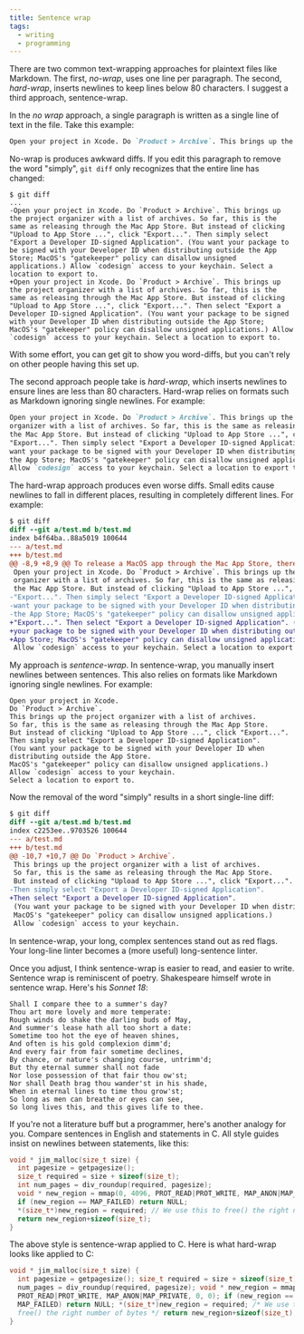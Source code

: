 ```yaml
---
title: Sentence wrap
tags:
  - writing
  - programming
---
```


There are two common text-wrapping approaches for plaintext files like Markdown.
The first, _no-wrap_, uses one line per paragraph.
The second, _hard-wrap_, inserts newlines to keep lines below 80 characters.
I suggest a third approach, sentence-wrap.

In the _no wrap_ approach,
a single paragraph is written as a single line of text in the file.
Take this example:

```markdown
Open your project in Xcode. Do `Product > Archive`. This brings up the project organizer with a list of archives. So far, this is the same as releasing through the Mac App Store. But instead of clicking "Upload to App Store ...", click "Export...". Then simply select "Export a Developer ID-signed Application". (You want your package to be signed with your Developer ID when distributing outside the App Store. MacOS's "gatekeeper" policy can disallow unsigned applications.) Allow `codesign` access to your keychain. Select a location to export to.
```

No-wrap is produces awkward diffs.
If you edit this paragraph to remove the word "simply",
`git diff` only recognizes that the entire line has changed:

```
$ git diff
...
-Open your project in Xcode. Do `Product > Archive`. This brings up the project organizer with a list of archives. So far, this is the same as releasing through the Mac App Store. But instead of clicking "Upload to App Store ...", click "Export...". Then simply select "Export a Developer ID-signed Application". (You want your package to be signed with your Developer ID when distributing outside the App Store; MacOS's "gatekeeper" policy can disallow unsigned applications.) Allow `codesign` access to your keychain. Select a location to export to.
+Open your project in Xcode. Do `Product > Archive`. This brings up the project organizer with a list of archives. So far, this is the same as releasing through the Mac App Store. But instead of clicking "Upload to App Store ...", click "Export...". Then select "Export a Developer ID-signed Application". (You want your package to be signed with your Developer ID when distributing outside the App Store; MacOS's "gatekeeper" policy can disallow unsigned applications.) Allow `codesign` access to your keychain. Select a location to export to.
```

With some effort, you can get git to show you word-diffs,
but you can't rely on other people having this set up.

The second approach people take is _hard-wrap_,
which inserts newlines to ensure lines are less than 80 characters.
Hard-wrap relies on formats such as Markdown ignoring single newlines.
For example:

```markdown
Open your project in Xcode. Do `Product > Archive`. This brings up the project
organizer with a list of archives. So far, this is the same as releasing through
the Mac App Store. But instead of clicking "Upload to App Store ...", click
"Export...". Then simply select "Export a Developer ID-signed Application". (You
want your package to be signed with your Developer ID when distributing outside
the App Store; MacOS's "gatekeeper" policy can disallow unsigned applications.)
Allow `codesign` access to your keychain. Select a location to export to.
```

The hard-wrap approach produces even worse diffs.
Small edits cause newlines to fall in different places,
resulting in completely different lines.
For example:

```diff
$ git diff
diff --git a/test.md b/test.md
index b4f64ba..88a5019 100644
--- a/test.md
+++ b/test.md
@@ -8,9 +8,9 @@ To release a MacOS app through the Mac App Store, there is an integrated wizard
 Open your project in Xcode. Do `Product > Archive`. This brings up the project
 organizer with a list of archives. So far, this is the same as releasing through
 the Mac App Store. But instead of clicking "Upload to App Store ...", click
-"Export...". Then simply select "Export a Developer ID-signed Application". (You
-want your package to be signed with your Developer ID when distributing outside
-the App Store; MacOS's "gatekeeper" policy can disallow unsigned applications.)
+"Export...". Then select "Export a Developer ID-signed Application". (You want
+your package to be signed with your Developer ID when distributing outside the
+App Store; MacOS's "gatekeeper" policy can disallow unsigned applications.)
 Allow `codesign` access to your keychain. Select a location to export to.
```

My approach is _sentence-wrap_.
In sentence-wrap, you manually insert newlines between sentences.
This also relies on formats like Markdown ignoring single newlines.
For example:

```
Open your project in Xcode.
Do `Product > Archive`.
This brings up the project organizer with a list of archives.
So far, this is the same as releasing through the Mac App Store.
But instead of clicking "Upload to App Store ...", click "Export...".
Then simply select "Export a Developer ID-signed Application".
(You want your package to be signed with your Developer ID when distributing outside the App Store.
MacOS's "gatekeeper" policy can disallow unsigned applications.)
Allow `codesign` access to your keychain.
Select a location to export to.
```

Now the removal of the word "simply" results in a short single-line diff:

```diff
$ git diff
diff --git a/test.md b/test.md
index c2253ee..9703526 100644
--- a/test.md
+++ b/test.md
@@ -10,7 +10,7 @@ Do `Product > Archive`.
 This brings up the project organizer with a list of archives.
 So far, this is the same as releasing through the Mac App Store.
 But instead of clicking "Upload to App Store ...", click "Export...".
-Then simply select "Export a Developer ID-signed Application".
+Then select "Export a Developer ID-signed Application".
 (You want your package to be signed with your Developer ID when distributing outside the App Store.
 MacOS's "gatekeeper" policy can disallow unsigned applications.)
 Allow `codesign` access to your keychain.
```

In sentence-wrap, your long, complex sentences stand out as red flags.
Your long-line linter becomes a (more useful) long-sentence linter.

Once you adjust, I think sentence-wrap is easier to read, and easier to write.
Sentence wrap is reminiscent of poetry.
Shakespeare himself wrote in sentence wrap.
Here's his _Sonnet 18_:

```
Shall I compare thee to a summer's day? 
Thou art more lovely and more temperate:
Rough winds do shake the darling buds of May,
And summer's lease hath all too short a date: 
Sometime too hot the eye of heaven shines,
And often is his gold complexion dimm'd; 
And every fair from fair sometime declines,
By chance, or nature's changing course, untrimm'd;
But thy eternal summer shall not fade
Nor lose possession of that fair thou ow'st;
Nor shall Death brag thou wander'st in his shade,
When in eternal lines to time thou grow'st; 
So long as men can breathe or eyes can see,
So long lives this, and this gives life to thee. 
```


If you're not a literature buff but a programmer,
here's another analogy for you.
Compare sentences in English and statements in C.
All style guides insist on newlines between statements, like this:

```c
void * jim_malloc(size_t size) {
  int pagesize = getpagesize();
  size_t required = size + sizeof(size_t);
  int num_pages = div_roundup(required, pagesize);
  void * new_region = mmap(0, 4096, PROT_READ|PROT_WRITE, MAP_ANON|MAP_PRIVATE, 0, 0);
  if (new_region == MAP_FAILED) return NULL;
  *(size_t*)new_region = required; // We use this to free() the right number of bytes
  return new_region+sizeof(size_t);
}
```

The above style is sentence-wrap applied to C.
Here is what hard-wrap looks like applied to C:

```c
void * jim_malloc(size_t size) {
  int pagesize = getpagesize(); size_t required = size + sizeof(size_t); int
  num_pages = div_roundup(required, pagesize); void * new_region = mmap(0, 4096,
  PROT_READ|PROT_WRITE, MAP_ANON|MAP_PRIVATE, 0, 0); if (new_region ==
  MAP_FAILED) return NULL; *(size_t*)new_region = required; /* We use this to
  free() the right number of bytes */ return new_region+sizeof(size_t);
}
```
